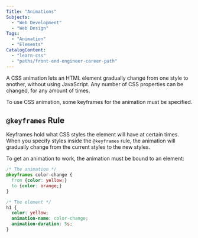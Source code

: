 ```yaml
---
Title: "Animations"
Subjects:
  - "Web Development"
  - "Web Design"
Tags: 
  - "Animation"
  - "Elements"
CatalogContent:
  - "learn-css"
  - "paths/front-end-engineer-career-path"
---
```


A CSS animation lets an HTML element gradually change from one style to another, without using JavaScript. Any number of CSS properties can be changed, for any amount of times.

To use CSS animation, some keyframes for the animation must be specified.

## `@keyframes` Rule

Keyframes hold what CSS styles the element will have at certain times. When you specify styles inside the `@keyframes` rule, the animation will gradually change from the current styles to the new styles.

To get an animation to work, the animation must be bound to an element:

```css
/* The animation */
@keyframes color-change {
  from {color: yellow;}
  to {color: orange;}
}

/* The element */
h1 {
  color: yellow;
  animation-name: color-change;
  animation-duration: 5s;
}
```

